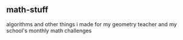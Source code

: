 ## math-stuff

algorithms and other things i made for my geometry teacher and my school's monthly math challenges
